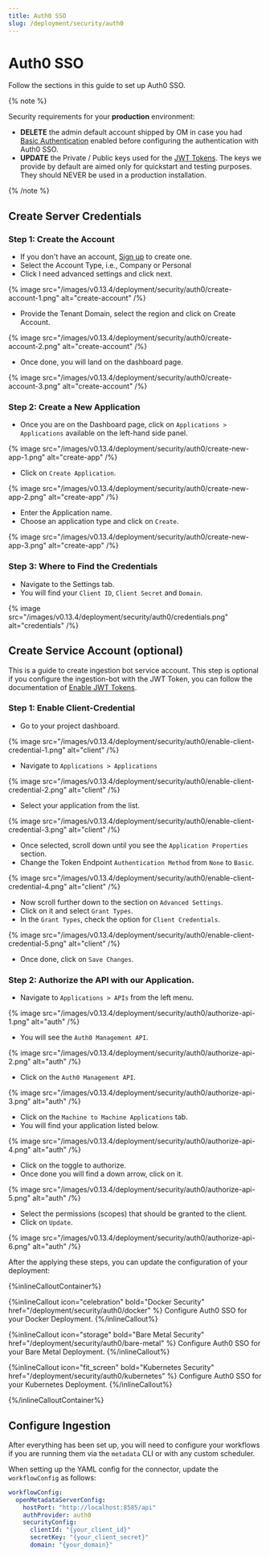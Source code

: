 ```yaml
---
title: Auth0 SSO
slug: /deployment/security/auth0
---
```


# Auth0 SSO

Follow the sections in this guide to set up Auth0 SSO.

{% note %}

Security requirements for your **production** environment:

- **DELETE** the admin default account shipped by OM in case you had [Basic Authentication](/deployment/security/basic-auth)
  enabled before configuring the authentication with Auth0 SSO.
- **UPDATE** the Private / Public keys used for the [JWT Tokens](/deployment/security/enable-jwt-tokens). The keys we provide
  by default are aimed only for quickstart and testing purposes. They should NEVER be used in a production installation.

{% /note %}

## Create Server Credentials

### Step 1: Create the Account

- If you don't have an account, [Sign up](https://auth0.com/signup) to create one.
- Select the Account Type, i.e., Company or Personal
- Click I need advanced settings and click next.

 {% image src="/images/v0.13.4/deployment/security/auth0/create-account-1.png" alt="create-account" /%}

- Provide the Tenant Domain, select the region and click on Create Account.

 {% image src="/images/v0.13.4/deployment/security/auth0/create-account-2.png" alt="create-account" /%}

- Once done, you will land on the dashboard page.

 {% image src="/images/v0.13.4/deployment/security/auth0/create-account-3.png" alt="create-account" /%}

### Step 2: Create a New Application

- Once you are on the Dashboard page, click on `Applications > Applications` available on the left-hand side panel.

 {% image src="/images/v0.13.4/deployment/security/auth0/create-new-app-1.png" alt="create-app" /%}

- Click on `Create Application`.

 {% image src="/images/v0.13.4/deployment/security/auth0/create-new-app-2.png" alt="create-app" /%}

- Enter the Application name.
- Choose an application type and click on `Create`.

 {% image src="/images/v0.13.4/deployment/security/auth0/create-new-app-3.png" alt="create-app" /%}

### Step 3: Where to Find the Credentials

- Navigate to the Settings tab.
- You will find your `Client ID`, `Client Secret` and `Domain`.

 {% image src="/images/v0.13.4/deployment/security/auth0/credentials.png" alt="credentials" /%}

## Create Service Account (optional)

This is a guide to create ingestion bot service account. This step is optional if you configure the ingestion-bot with
the JWT Token, you can follow the documentation of [Enable JWT Tokens](/deployment/security/enable-jwt-tokens).

### Step 1: Enable Client-Credential

- Go to your project dashboard.

 {% image src="/images/v0.13.4/deployment/security/auth0/enable-client-credential-1.png" alt="client" /%}

- Navigate to `Applications > Applications`

 {% image src="/images/v0.13.4/deployment/security/auth0/enable-client-credential-2.png" alt="client" /%}

- Select your application from the list.

 {% image src="/images/v0.13.4/deployment/security/auth0/enable-client-credential-3.png" alt="client" /%}

- Once selected, scroll down until you see the `Application Properties` section.
- Change the Token Endpoint `Authentication Method` from `None` to `Basic`.

 {% image src="/images/v0.13.4/deployment/security/auth0/enable-client-credential-4.png" alt="client" /%}

- Now scroll further down to the section on `Advanced Settings`.
- Click on it and select `Grant Types`.
- In the `Grant Types`, check the option for `Client Credentials`.

 {% image src="/images/v0.13.4/deployment/security/auth0/enable-client-credential-5.png" alt="client" /%}

- Once done, click on `Save Changes`.

### Step 2: Authorize the API with our Application.

- Navigate to `Applications > APIs` from the left menu.

 {% image src="/images/v0.13.4/deployment/security/auth0/authorize-api-1.png" alt="auth" /%}

- You will see the `Auth0 Management API`.

 {% image src="/images/v0.13.4/deployment/security/auth0/authorize-api-2.png" alt="auth" /%}

- Click on the `Auth0 Management API`.

 {% image src="/images/v0.13.4/deployment/security/auth0/authorize-api-3.png" alt="auth" /%}

- Click on the `Machine to Machine Applications` tab.
- You will find your application listed below.

 {% image src="/images/v0.13.4/deployment/security/auth0/authorize-api-4.png" alt="auth" /%}

- Click on the toggle to authorize.
- Once done you will find a down arrow, click on it.

 {% image src="/images/v0.13.4/deployment/security/auth0/authorize-api-5.png" alt="auth" /%}

- Select the permissions (scopes) that should be granted to the client.
- Click on `Update`.

 {% image src="/images/v0.13.4/deployment/security/auth0/authorize-api-6.png" alt="auth" /%}

After the applying these steps, you can update the configuration of your deployment:

{%inlineCalloutContainer%}

{%inlineCallout
    icon="celebration"
    bold="Docker Security"
    href="/deployment/security/auth0/docker" %}
Configure Auth0 SSO for your Docker Deployment.
{%/inlineCallout%}

{%inlineCallout
    icon="storage"
    bold="Bare Metal Security"
    href="/deployment/security/auth0/bare-metal" %}
Configure Auth0 SSO for your Bare Metal Deployment.
{%/inlineCallout%}

{%inlineCallout
    icon="fit_screen"
    bold="Kubernetes Security"
    href="/deployment/security/auth0/kubernetes" %}
Configure Auth0 SSO for your Kubernetes Deployment.
{%/inlineCallout%}

{%/inlineCalloutContainer%}

## Configure Ingestion

After everything has been set up, you will need to configure your workflows if you are running them via the
`metadata` CLI or with any custom scheduler.

When setting up the YAML config for the connector, update the `workflowConfig` as follows:

```yaml
workflowConfig:
  openMetadataServerConfig:
    hostPort: "http://localhost:8585/api"
    authProvider: auth0
    securityConfig:
      clientId: "{your_client_id}"
      secretKey: "{your_client_secret}"
      domain: "{your_domain}"
```
